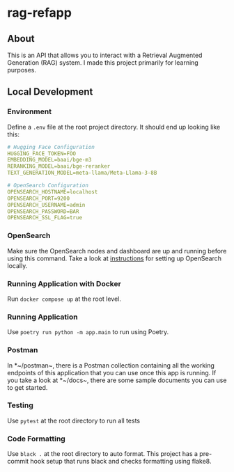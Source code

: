 # rag-refapp

## About 
This is an API that allows you to interact with a Retrieval Augmented Generation (RAG) system. I made this project primarily
for learning purposes.

## Local Development

### Environment
Define a `.env` file at the root project directory. It should end up looking like this:

```yaml
# Hugging Face Configuration
HUGGING_FACE_TOKEN=FOO
EMBEDDING_MODEL=baai/bge-m3
RERANKING_MODEL=baai/bge-reranker
TEXT_GENERATION_MODEL=meta-llama/Meta-Llama-3-8B

# OpenSearch Configuration
OPENSEARCH_HOSTNAME=localhost
OPENSEARCH_PORT=9200
OPENSEARCH_USERNAME=admin
OPENSEARCH_PASSWORD=BAR
OPENSEARCH_SSL_FLAG=true
```

### OpenSearch
Make sure the OpenSearch nodes and dashboard are up and running before using this command. Take a look at [instructions](app/opensearch/README.md) for
setting up OpenSearch locally.

### Running Application with Docker
Run `docker compose up` at the root level. 

### Running Application
Use `poetry run python -m app.main` to run using Poetry.

### Postman
In *~/postman~, there is a Postman collection containing all the working endpoints of this application that you can use
once this app is running. If you take a look at *~/docs~, there are some sample documents you can use to get started.

### Testing
Use `pytest` at the root directory to run all tests

### Code Formatting
Use `black .` at the root directory to auto format. This project
has a pre-commit hook setup that runs black and checks formatting using
flake8. 